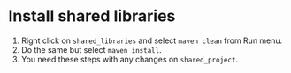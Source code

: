 # Install shared libraries

1. Right click on `shared_libraries` and select `maven clean` from Run menu.
2. Do the same but select `maven install`.
3. You need these steps with any changes on `shared_project`.

